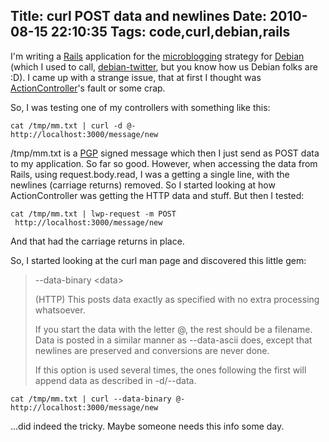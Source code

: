 Title: curl POST data and newlines
Date: 2010-08-15 22:10:35
Tags: code,curl,debian,rails
---
I'm writing a <a href="http://rubyonrails.org/">Rails</a> application for the <a href="http://en.wikipedia.org/wiki/Microblogging">microblogging</a> strategy for <a href="http://debian.org">Debian</a> (which I used to call, <a href="http://github.com/damog/debian-twitter">debian-twitter</a>, but you know how us Debian folks are :D). I came up with a strange issue, that at first I thought was <a href="http://guides.rubyonrails.org/action_controller_overview.html">ActionController</a>'s fault or some crap.

So, I was testing one of my controllers with something like this:

<code lang="bash">cat /tmp/mm.txt | curl -d @- http://localhost:3000/message/new</code>

/tmp/mm.txt is a <a href="http://en.wikipedia.org/wiki/Pretty_Good_Privacy">PGP</a> signed message which then I just send as POST data to my application. So far so good. However, when accessing the data from Rails, using request.body.read, I was a getting a single line, with the newlines (carriage returns) removed. So I started looking at how ActionController was getting the HTTP data and stuff. But then I tested:

<code lang="bash">cat /tmp/mm.txt | lwp-request -m POST  http://localhost:3000/message/new</code>

And that had the carriage returns in place.

So, I started looking at the curl man page and discovered this little gem:
<blockquote>--data-binary &lt;data&gt;

(HTTP) This posts data exactly as specified with no extra processing whatsoever.

If you start the data with the letter @, the rest should be a filename. Data is posted in a similar manner as --data-ascii does, except that newlines are preserved and conversions are never done.

If this option is used several times, the ones following the first will append data as described in -d/--data.</blockquote>
<code lang="bash">cat /tmp/mm.txt | curl --data-binary @- http://localhost:3000/message/new</code>

...did indeed the tricky. Maybe someone needs this info some day.